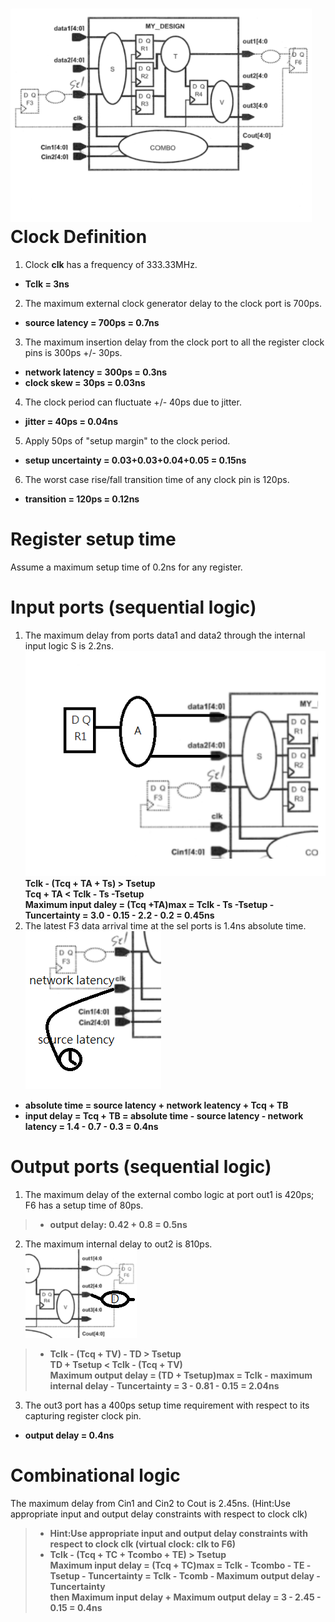 ![Image](https://github.com/vita70579/VLSI/raw/main/Image/im13.png)<br>
Clock Definition
================
1. Clock **clk** has a frequency of 333.33MHz.
- **Tclk = 3ns**
2. The maximum external clock generator delay to the clock port is 700ps.
- **source latency = 700ps = 0.7ns**
3. The maximum insertion delay from the clock port to all the register clock pins is 300ps +/- 30ps.
- **network latency = 300ps = 0.3ns**
- **clock skew = 30ps = 0.03ns**
4. The clock period can fluctuate +/- 40ps due to jitter.
- **jitter = 40ps = 0.04ns**
5. Apply 50ps of "setup margin" to the clock period.
- **setup uncertainty = 0.03+0.03+0.04+0.05 = 0.15ns**
6. The worst case rise/fall transition time of any clock pin is 120ps.
- **transition = 120ps = 0.12ns**

Register setup time
===================
Assume a maximum setup time of 0.2ns for any register.

Input ports (sequential logic)
==============================
1. The maximum delay from ports data1 and data2 through the internal input logic S is 2.2ns. <br>
![Image](https://github.com/vita70579/VLSI/raw/main/Image/im14.png)<br>
**Tclk - (Tcq + TA + Ts) > Tsetup <br>
Tcq + TA < Tclk - Ts -Tsetup <br>
Maximum input daley = (Tcq +TA)max = Tclk - Ts -Tsetup -Tuncertainty = 3.0 - 0.15 - 2.2 - 0.2 = 0.45ns**
2. The latest F3 data arrival time at the sel ports is 1.4ns absolute time. <br>
![Image](https://github.com/vita70579/VLSI/raw/main/Image/im15.png)<br>
- **absolute time = source latency + network leatency + Tcq + TB**
- **input delay = Tcq + TB = absolute time - source latency - network latency = 1.4 - 0.7 - 0.3 = 0.4ns**

Output ports (sequential logic)
===============================
1. The maximum delay of the external combo logic at port out1 is 420ps; F6 has a setup time of 80ps.<br>
>- **output delay: 0.42 + 0.8 = 0.5ns**
2. The maximum internal delay to out2 is 810ps.<br>
![Image](https://github.com/vita70579/VLSI/raw/main/Image/im17.png)<br>
>- **Tclk - (Tcq + TV) - TD > Tsetup <br>
TD + Tsetup < Tclk - (Tcq + TV) <br>
Maximum output delay = (TD + Tsetup)max = Tclk - maximum internal delay - Tuncertainty = 3 - 0.81 - 0.15 = 2.04ns**
3. The out3 port has a 400ps setup time requirement with respect to its capturing register clock pin.
- **output delay = 0.4ns**

Combinational logic
===================
The maximum delay from Cin1 and Cin2 to Cout is 2.45ns. (Hint:Use appropriate input and output delay constraints with respect to clock clk) <br>
>- **Hint:Use appropriate input and output delay constraints with respect to clock clk (virtual clock: clk to F6)**
>- **Tclk - (Tcq + TC + Tcombo + TE) > Tsetup <br>
Maximum input delay = (Tcq + TC)max = Tclk - Tcombo - TE -Tsetup - Tuncertainty = Tclk - Tcomb - Maximum output delay - Tuncertainty <br>
then Maximum input delay + Maximum output delay = 3 - 2.45 - 0.15 = 0.4ns**
